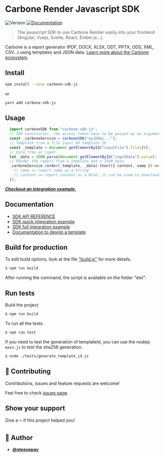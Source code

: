 # Carbone Render Javascript SDK
![Version](https://img.shields.io/badge/version-1.1.4-blue.svg?cacheSeconds=2592000)
[![Documentation](https://img.shields.io/badge/documentation-yes-brightgreen.svg)](./doc/API-REFERENCE.md)

> The javascript SDK to use Carbone Render easily into your frontend (Angular, Vuejs, Svelte, React, Ember.js...).

Carbone is a report generator (PDF, DOCX, XLSX, ODT, PPTX, ODS, XML, CSV...) using templates and JSON data.
[Learn more about the Carbone ecosystem](https://carbone.io/documentation.html).

## Install

```sh
npm install --save carbone-sdk-js
```

or

```sh
yarn add carbone-sdk-js
```

## Usage

```js
  import carboneSDK from "carbone-sdk-js";
  // SDK constructor, the access token have to be passed as an argument to carboneRenderSDK
  const _carboneService = carboneSDK("eyJhbGc...");
  // Template from a file input OR template ID
  const _template = document.getElementById("inputFile").files[0];
  // Data from an input
  let _data = JSON.parse(document.getElementById("inputData").value);
  // Render the report from a template and a JSON Data
  _carboneService.render(_template, _data).then(({ content, name }) => {
    // name == report name as a String
    // content == report content as a Blob, it can be used to download the file
  });
```
***[Checkout an integration example.](./doc/index.render.example.html)***

## Documentation

- [SDK API REFERENCE](./doc/API-REFERENCE.md)
- [SDK quick integration example](./doc/index.render.example.html)
- [SDK full integration example](./doc/index.full.example.html)
- [Documentation to design a template](https://carbone.io/documentation.html#building-a-template)

## Build for production

To edit build options, look at the file ["build.js"](./bin/build.js) for more details.

```bash
$ npm run build
```

After running the command, the script is available on the folder "dist".

## Run tests
Build the project
```bash
$ npm run build
```
To run all the tests:
```bash
$ npm run test
```
If you need to test the generation of templateId, you can use the nodejs `main.js` to test the sha256 generation.
```bash
$ node ./tests/generate_template_id.js
```

## 🤝 Contributing

Contributions, issues and feature requests are welcome!

Feel free to check [issues page](https://github.com/carboneio/carbone-sdk-js/issues).

## Show your support

Give a ⭐️ if this project helped you!

## 👤 Author

- [**@steevepay**](https://github.com/steevepay)
